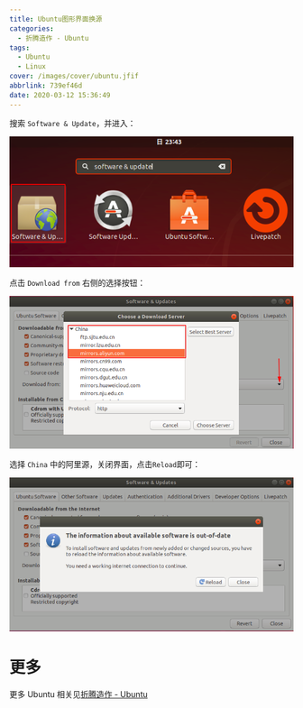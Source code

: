 ```yaml
---
title: Ubuntu图形界面换源
categories:
  - 折腾造作 - Ubuntu
tags:
  - Ubuntu
  - Linux
cover: /images/cover/ubuntu.jfif
abbrlink: 739ef46d
date: 2020-03-12 15:36:49
---
```



搜索 `Software & Update`，并进入：

![](/images/Ubuntu图形界面换源/2020-03-12-15-32-18.png)

点击 `Download from` 右侧的选择按钮：

![](/images/Ubuntu图形界面换源/2020-03-12-15-34-06.png)

选择 `China` 中的阿里源，关闭界面，点击`Reload`即可：

![](/images/Ubuntu图形界面换源/2020-03-12-15-35-19.png)

# 更多

更多 Ubuntu 相关见[折腾造作 - Ubuntu](/categories/折腾造作-Ubuntu/)